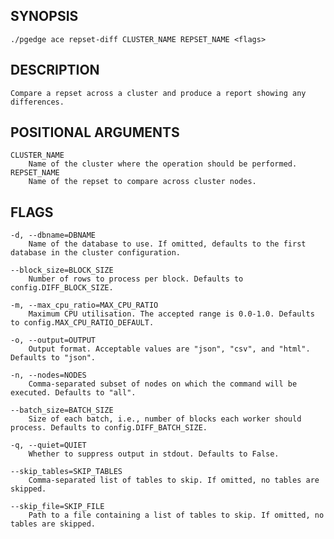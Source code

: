 
## SYNOPSIS
    ./pgedge ace repset-diff CLUSTER_NAME REPSET_NAME <flags>

## DESCRIPTION
    Compare a repset across a cluster and produce a report showing any differences.

## POSITIONAL ARGUMENTS
    CLUSTER_NAME
        Name of the cluster where the operation should be performed.
    REPSET_NAME
        Name of the repset to compare across cluster nodes.

## FLAGS
    -d, --dbname=DBNAME
        Name of the database to use. If omitted, defaults to the first database in the cluster configuration.
    
    --block_size=BLOCK_SIZE
        Number of rows to process per block. Defaults to config.DIFF_BLOCK_SIZE.
    
    -m, --max_cpu_ratio=MAX_CPU_RATIO
        Maximum CPU utilisation. The accepted range is 0.0-1.0. Defaults to config.MAX_CPU_RATIO_DEFAULT.
    
    -o, --output=OUTPUT
        Output format. Acceptable values are "json", "csv", and "html". Defaults to "json".
    
    -n, --nodes=NODES
        Comma-separated subset of nodes on which the command will be executed. Defaults to "all".
    
    --batch_size=BATCH_SIZE
        Size of each batch, i.e., number of blocks each worker should process. Defaults to config.DIFF_BATCH_SIZE.
    
    -q, --quiet=QUIET
        Whether to suppress output in stdout. Defaults to False.
    
    --skip_tables=SKIP_TABLES
        Comma-separated list of tables to skip. If omitted, no tables are skipped.
    
    --skip_file=SKIP_FILE
        Path to a file containing a list of tables to skip. If omitted, no tables are skipped.
    
